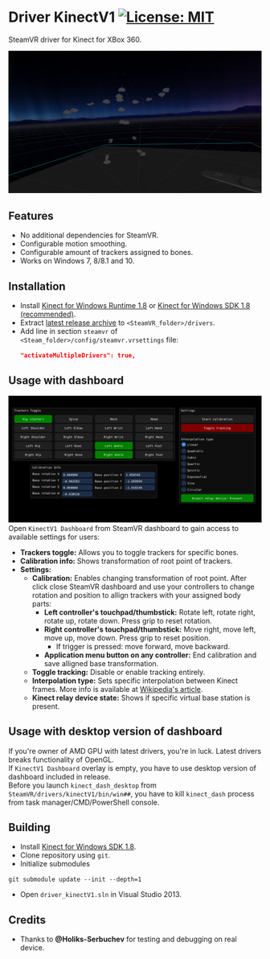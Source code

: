 # Driver KinectV1 [![License: MIT](https://img.shields.io/badge/License-MIT-yellow.svg)](https://opensource.org/licenses/MIT)

SteamVR driver for Kinect for XBox 360.

![](./.github/img_02.png)

## Features
* No additional dependencies for SteamVR.
* Configurable motion smoothing.
* Configurable amount of trackers assigned to bones.
* Works on Windows 7, 8/8.1 and 10.

## Installation
* Install [Kinect for Windows Runtime 1.8](https://www.microsoft.com/en-us/download/details.aspx?id=40277) or [Kinect for Windows SDK 1.8 (recommended)](https://www.microsoft.com/en-us/download/details.aspx?id=40278).
* Extract [latest release archive](../../releases/latest) to `<SteamVR_folder>/drivers`.
* Add line in section `steamvr` of `<Steam_folder>/config/steamvr.vrsettings` file:
  ```JSON
  "activateMultipleDrivers": true,
  ```

## Usage with dashboard
![](./.github/img_01.png)
Open `KinectV1 Dashboard` from SteamVR dashboard to gain access to available settings for users:
* **Trackers toggle:** Allows you to toggle trackers for specific bones.
* **Calibration info:** Shows transformation of root point of trackers.
* **Settings:**
  * **Calibration:** Enables changing transformation of root point. After click close SteamVR dashboard and use your controllers to change rotation and position to allign trackers with your assigned body parts:
    * **Left controller's touchpad/thumbstick:** Rotate left, rotate right, rotate up, rotate down. Press grip to reset rotation.
    * **Right controller's touchpad/thumbstick:** Move right, move left, move up, move down. Press grip to reset position.
      * If trigger is pressed: move forward, move backward.
    * **Application menu button on any controller:** End calibration and save alligned base transformation.
  * **Toggle tracking:** Disable or enable tracking entirely.
  * **Interpolation type:** Sets specific interpolation between Kinect frames. More info is available at [Wikipedia's article](https://en.wikipedia.org/wiki/Interpolation).
  * **Kinect relay device state:** Shows if specific virtual base station is present.
  
## Usage with desktop version of dashboard
If you're owner of AMD GPU with latest drivers, you're in luck. Latest drivers breaks functionality of OpenGL.  
If `KinectV1 Dashboard` overlay is empty, you have to use desktop version of dashboard included in release.  
Before you launch `kinect_dash_desktop` from `SteamVR/drivers/kinectV1/bin/win##`, you have to kill `kinect_dash` process from task manager/CMD/PowerShell console.

## Building
* Install [Kinect for Windows SDK 1.8](https://www.microsoft.com/en-us/download/details.aspx?id=40278).
* Clone repository using `git`.
* Initialize submodules
```
git submodule update --init --depth=1
```
* Open `driver_kinectV1.sln` in Visual Studio 2013.

## Credits
* Thanks to **@Holiks-Serbuchev** for testing and debugging on real device.
